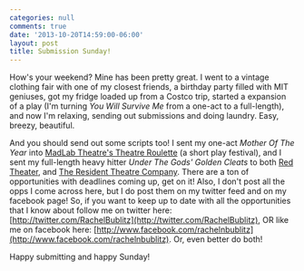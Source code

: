 ```yaml
---
categories: null
comments: true
date: '2013-10-20T14:59:00-06:00'
layout: post
title: Submission Sunday!
---
```


How's your weekend? Mine has been pretty great. I went to a vintage clothing fair with one of my closest friends, a birthday party filled with MIT geniuses, got my fridge loaded up from a Costco trip, started a expansion of a play (I'm turning *You Will Survive Me* from a one-act to a full-length), and now I'm relaxing, sending out submissions and doing laundry. Easy, breezy, beautiful.

And you should send out some scripts too! I sent my one-act *Mother Of The Year* into [MadLab Theatre's Theatre Roulette](http://www.madlab.net/MadLab/roulette.html) (a short play festival), and I sent my full-length heavy hitter *Under The Gods' Golden Cleats* to both [Red Theater](http://redtheater.org/scripts/red-play-writing-competition/), and [The Resident Theatre Company](http://theatre.fullcoll.edu/scm.asp?scmpageid=14). There are a ton of opportunities with deadlines coming up, get on it! Also, I don't post all the opps I come across here, but I do post them on my twitter feed and on my facebook page! So, if you want to keep up to date with all the opportunities that I know about follow me on twitter here: [http://twitter.com/RachelBublitz](http://twitter.com/RachelBublitz), OR like me on facebook here: [http://www.facebook.com/rachelnbublitz](http://www.facebook.com/rachelnbublitz). Or, even better do both!

Happy submitting and happy Sunday!